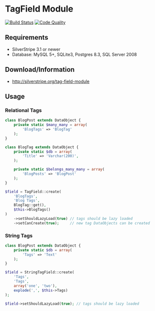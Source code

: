 # TagField Module

[![Build Status](http://img.shields.io/travis/silverstripe-labs/silverstripe-tagfield.svg?style=flat-square)](https://travis-ci.org/silverstripe-labs/silverstripe-tagfield)
[![Code Quality](http://img.shields.io/scrutinizer/g/silverstripe-labs/silverstripe-tagfield.svg?style=flat-square)](https://scrutinizer-ci.com/g/silverstripe-labs/silverstripe-tagfield)

## Requirements

* SilverStripe 3.1 or newer
* Database: MySQL 5+, SQLite3, Postgres 8.3, SQL Server 2008

## Download/Information

* http://silverstripe.org/tag-field-module

## Usage

### Relational Tags

```php
class BlogPost extends DataObject {
	private static $many_many = array(
		'BlogTags' => 'BlogTag'
	);
}
```

```php
class BlogTag extends DataObject {
	private static $db = array(
		'Title' => 'Varchar(200)',
	);

	private static $belongs_many_many = array(
		'BlogPosts' => 'BlogPost'
	);
}
```

```php
$field = TagField::create(
	'BlogTags',
	'Blog Tags',
	BlogTag::get(),
	$this->BlogTags()
)
	->setShouldLazyLoad(true) // tags should be lazy loaded
	->setCanCreate(true);     // new tag DataObjects can be created
```

### String Tags

```php
class BlogPost extends DataObject {
	private static $db = array(
		'Tags' => 'Text'
	);
}
```

```php
$field = StringTagField::create(
	'Tags',
	'Tags',
	array('one', 'two'),
	explode(',', $this->Tags)
);

$field->setShouldLazyLoad(true); // tags should be lazy loaded
```
